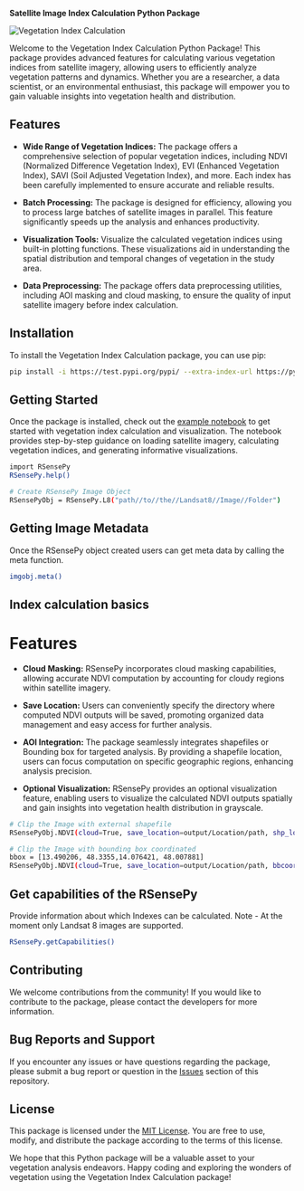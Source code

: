 **Satellite Image Index Calculation Python Package**

![Vegetation Index Calculation](https://github.com/richiedlon/SoftwareDevProject/blob/main/package_logo.png)

Welcome to the Vegetation Index Calculation Python Package! This package provides advanced features for calculating various vegetation indices from satellite imagery, allowing users to efficiently analyze vegetation patterns and dynamics. Whether you are a researcher, a data scientist, or an environmental enthusiast, this package will empower you to gain valuable insights into vegetation health and distribution.

## Features

- **Wide Range of Vegetation Indices:** The package offers a comprehensive selection of popular vegetation indices, including NDVI (Normalized Difference Vegetation Index), EVI (Enhanced Vegetation Index), SAVI (Soil Adjusted Vegetation Index), and more. Each index has been carefully implemented to ensure accurate and reliable results.

- **Batch Processing:** The package is designed for efficiency, allowing you to process large batches of satellite images in parallel. This feature significantly speeds up the analysis and enhances productivity.

- **Visualization Tools:** Visualize the calculated vegetation indices using built-in plotting functions. These visualizations aid in understanding the spatial distribution and temporal changes of vegetation in the study area.

- **Data Preprocessing:** The package offers data preprocessing utilities, including AOI masking and cloud masking, to ensure the quality of input satellite imagery before index calculation.

## Installation

To install the Vegetation Index Calculation package, you can use pip:

```bash
pip install -i https://test.pypi.org/pypi/ --extra-index-url https://pypi.org/simple RSensePy
```

## Getting Started

Once the package is installed, check out the [example notebook](https://github.com/richiedlon/SoftwareDevProject/RSensePy_example.ipynb) to get started with vegetation index calculation and visualization. The notebook provides step-by-step guidance on loading satellite imagery, calculating vegetation indices, and generating informative visualizations.

```bash
import RSensePy
RSensePy.help()

# Create RSensePy Image Object
RSensePyObj = RSensePy.L8("path//to//the//Landsat8//Image//Folder")
```
## Getting Image Metadata
Once the RSensePy object created users can get meta data by calling the meta function.
```bash
imgobj.meta()
```

## Index calculation basics
# Features

- **Cloud Masking:** RSensePy incorporates cloud masking capabilities, allowing accurate NDVI computation by accounting for cloudy regions within satellite imagery.

- **Save Location:** Users can conveniently specify the directory where computed NDVI outputs will be saved, promoting organized data management and easy access for further analysis.

- **AOI Integration:** The package seamlessly integrates shapefiles or Bounding box for targeted analysis. By providing a shapefile location, users can focus computation on specific geographic regions, enhancing analysis precision.

- **Optional Visualization:** RSensePy provides an optional visualization feature, enabling users to visualize the calculated NDVI outputs spatially and gain insights into vegetation health distribution in grayscale.

```bash
# Clip the Image with external shapefile
RSensePyObj.NDVI(cloud=True, save_location=output/Location/path, shp_location=shapefile/location/path, visualise=False)
```
```bash
# Clip the Image with bounding box coordinated
bbox = [13.490206, 48.3355,14.076421, 48.007881]
RSensePyObj.NDVI(cloud=True, save_location=output/Location/path, bbcoord=bbox, visualise=False)
```

## Get capabilities of the RSensePy
Provide information about which Indexes can be calculated. Note - At the moment only Landsat 8 images are supported.
```bash
RSensePy.getCapabilities()
```



## Contributing

We welcome contributions from the community! If you would like to contribute to the package, please contact the developers for more information.

## Bug Reports and Support

If you encounter any issues or have questions regarding the package, please submit a bug report or question in the [Issues](https://github.com/richiedlon/SoftwareDevProject/issues) section of this repository.

## License

This package is licensed under the [MIT License](https://github.com/your_username/vegetation_index_calculation/blob/main/LICENSE). You are free to use, modify, and distribute the package according to the terms of this license.

We hope that this Python package will be a valuable asset to your vegetation analysis endeavors. Happy coding and exploring the wonders of vegetation using the Vegetation Index Calculation package!
